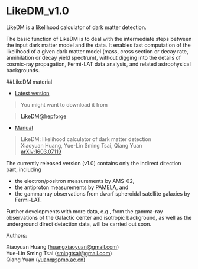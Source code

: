 # LikeDM_v1.0

LikeDM is a likelihood calculator of dark matter detection. 

The basic function of LikeDM is 
to deal with the intermediate steps between the input dark matter model and the
data. It enables fast computation of the likelihood of a given dark matter model (mass, cross section
or decay rate, annihilation or decay yield spectrum), without digging into
the details of cosmic-ray propagation, Fermi-LAT data analysis, and related 
astrophysical backgrounds.

##LikeDM material

- [Latest version](https://github.com/LikeDM/LikeDM_v1.0)

>You might want to download it from 

>[LikeDM@hepforge](https://likedm.hepforge.org/)

- [Manual](http://arxiv.org/abs/1603.07119)

>LikeDM: likelihood calculator of dark matter detection   
Xiaoyuan Huang, Yue-Lin Sming Tsai, Qiang Yuan   
[arXiv:1603.07119](http://arxiv.org/abs/1603.07119)

The currently released version (v1.0) contains only the indirect ditection 
part, including

- the electron/positron measurements by AMS-02,
- the antiproton measurements by PAMELA, and 
- the gamma-ray observations from dwarf spheroidal satellite galaxies by Fermi-LAT.
 

Further developments with more data, e.g., from the gamma-ray observations of the Galactic center and isotropic background, as well as the underground direct detection data, will be carried out soon.

Authors:

Xiaoyuan Huang ([huangxiaoyuan@gmail.com](huangxiaoyuan@gmail.com))   
Yue-Lin Sming Tsai ([smingtsai@gmail.com](smingtsai@gmail.com))   
Qiang Yuan ([yuanq@pmo.ac.cn](yuanq@pmo.ac.c))
